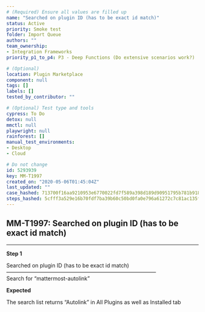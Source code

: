 ```yaml
---
# (Required) Ensure all values are filled up
name: "Searched on plugin ID (has to be exact id match)"
status: Active
priority: Smoke test
folder: Import Queue
authors: ""
team_ownership:
- Integration Frameworks
priority_p1_to_p4: P3 - Deep Functions (Do extensive scenarios work?)

# (Optional)
location: Plugin Marketplace
component: null
tags: []
labels: []
tested_by_contributor: ""

# (Optional) Test type and tools
cypress: To Do
detox: null
mmctl: null
playwright: null
rainforest: []
manual_test_environments:
- Desktop
- Cloud

# Do not change
id: 5293939
key: MM-T1997
created_on: "2020-05-06T01:45:04Z"
last_updated: ""
case_hashed: 713700f16aa9210953e6770022fd7f589a398d189d90951795b781b918750668d92150540db83d7fe3243701c7ac0b9e
steps_hashed: 5cfff3a529e16b70fdf7ba39b60c50bd0fa0e796a61272c7c81ac135f40d712ee7aaa6de4f1a5c8eb08366e5dd5eec34
---
```


<!-- (Auto-generated) Based on frontmatter's "key" and "name" -->

## MM-T1997: Searched on plugin ID (has to be exact id match)

---

**Step 1**

Searched on plugin ID (has to be exact id match)\
————————————————————————————\
Search for “mattermost-autolink”

**Expected**

The search list returns “Autolink” in All Plugins as well as Installed tab
